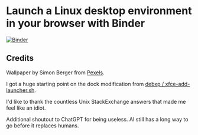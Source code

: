 # Launch a Linux desktop environment in your browser with Binder

[![Binder](https://mybinder.org/badge_logo.svg)](https://mybinder.org/v2/gh/Cfrolich13/Instant-Desktop/HEAD?urlpath=desktop)



## Credits
Wallpaper by Simon Berger from [Pexels](https://www.pexels.com/photo/silhouette-of-mountains-1323550/).

I got a huge starting point on the dock modification from [debxp / xfce-add-launcher.sh](https://gist.github.com/debxp/aada42c872ccc09975a5c25b9a7921da).

I'd like to thank the countless Unix StackExchange answers that made me feel like an idiot.

Additional shoutout to ChatGPT for being useless. AI still has a long way to go before it replaces humans.
